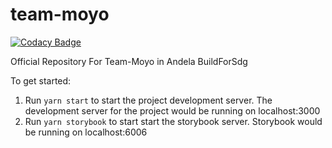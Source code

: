 # team-moyo

[![Codacy Badge](https://api.codacy.com/project/badge/Grade/ff168f1045b647e599db9a193b61f3dd)](https://app.codacy.com/gh/BuildForSDGCohort2/team-moyo-frontend?utm_source=github.com&utm_medium=referral&utm_content=BuildForSDGCohort2/team-moyo-frontend&utm_campaign=Badge_Grade_Settings)

Official Repository For Team-Moyo in Andela BuildForSdg

To get started:
1. Run `yarn start` to start the project development server. The development server for the project would be running on localhost:3000
2. Run `yarn storybook` to start start the storybook server. Storybook would be running on localhost:6006